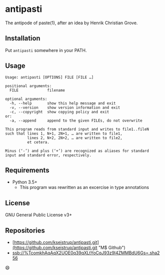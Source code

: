 # antipasti

The antipode of paste(1), after an idea by Henrik Christian Grove.

## Installation

Put `antipasti` somewhere in your PATH.

## Usage

```
Usage: antipasti [OPTIONS] FILE [FILE …]

positional arguments:
  FILE             filename

optional arguments:
  -h, --help       show this help message and exit
  -v, --version    show version information and exit
  -c, --copyright  show copying policy and exit
or:
  -a, --append     append to the given FILEs, do not overwrite

This program reads from standard input and writes to file1..fileN
such that lines 1, N+1, 2N+1, … are written to file1,
          lines 2, N+2, 2N+2, … are written to file2,
          et cetera.

Minus (‘-’) and plus (‘+’) are recognized as aliases for standard
input and standard error, respectively.
```

## Requirements

* Python 3.5+
  * This program was rewritten as an excercise in type annotations

## License

GNU General Public License v3+

## Repositories

* [https://github.com/kseistrup/antipasti.git](https://github.com/kseistrup/antipasti.git "M$ Github")
* [ssb://%TcomkhAqAqX2UOE0q39qXLtYoCqJ93z9l4ZMMBdU6Gs=.sha256](ssb://%TcomkhAqAqX2UOE0q39qXLtYoCqJ93z9l4ZMMBdU6Gs=.sha256 "git-ssb")

:smile:
